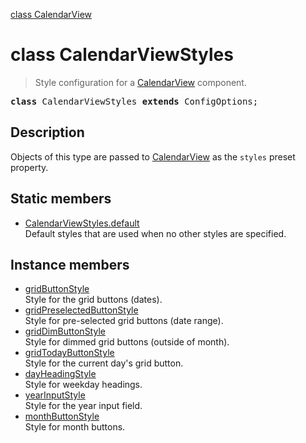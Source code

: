 [class CalendarView](CalendarView.md)

# class CalendarViewStyles

> Style configuration for a [CalendarView](CalendarView.md) component.

<pre class="docgen_signature"><b>class</b> CalendarViewStyles <b>extends</b> ConfigOptions;</pre>

## Description

Objects of this type are passed to [CalendarView](CalendarView.md) as the `styles` preset property.

## Static members

- [<!--{ref:property}-->CalendarViewStyles.default](CalendarViewStyles_default.md) <!--{refchip:static}-->\
    Default styles that are used when no other styles are specified.

## Instance members

- [<!--{ref:property}-->gridButtonStyle](CalendarViewStyles_gridButtonStyle.md) \
    Style for the grid buttons (dates).
- [<!--{ref:property}-->gridPreselectedButtonStyle](CalendarViewStyles_gridPreselectedButtonStyle.md) \
    Style for pre-selected grid buttons (date range).
- [<!--{ref:property}-->gridDimButtonStyle](CalendarViewStyles_gridDimButtonStyle.md) \
    Style for dimmed grid buttons (outside of month).
- [<!--{ref:property}-->gridTodayButtonStyle](CalendarViewStyles_gridTodayButtonStyle.md) \
    Style for the current day's grid button.
- [<!--{ref:property}-->dayHeadingStyle](CalendarViewStyles_dayHeadingStyle.md) \
    Style for weekday headings.
- [<!--{ref:property}-->yearInputStyle](CalendarViewStyles_yearInputStyle.md) \
    Style for the year input field.
- [<!--{ref:property}-->monthButtonStyle](CalendarViewStyles_monthButtonStyle.md) \
    Style for month buttons.